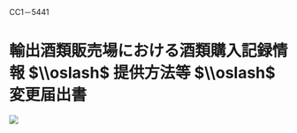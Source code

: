 CC1－5441

# 輸出酒類販売場における酒類購入記録情報 $\\oslash$ 提供方法等 $\\oslash$ 変更届出書

![](https://www.nta.go.jp/tmp/9d76458c-ada0-4b01-9b0c-9ef63a2bad39/images/33e7fd059ac5c2f89d21c18aa0dad142935e531ff4a797cb44709777fb36acf6.jpg)